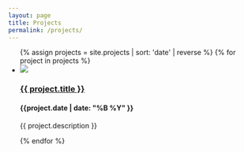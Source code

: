 ```yaml
---
layout: page
title: Projects
permalink: /projects/
---
```


<ul id="project-list">
  {% assign projects = site.projects | sort: 'date' | reverse %}
  {% for project in projects %}
    <li>
      <img src="/assets/projects/{{project.short_name}}/front.jpg"/>
      <div>
        <h3><a href="{{ project.url }}">{{ project.title }}</a></h3>
        <h4>{{project.date | date: "%B %Y" }} </h4>
        <p>{{ project.description }}</p>
      </div>
    </li>
  {% endfor %}
</ul>